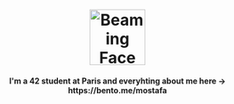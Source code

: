 <h1 align="center"><img src="https://raw.githubusercontent.com/Tarikul-Islam-Anik/Animated-Fluent-Emojis/master/Emojis/Smilies/Beaming%20Face%20with%20Smiling%20Eyes.png" alt="Beaming Face with Smiling Eyes" width="100" height="100" /></h1>
<h4 align="center">I'm a 42 student at Paris and everyhting about me here → https://bento.me/mostafa</h4>
